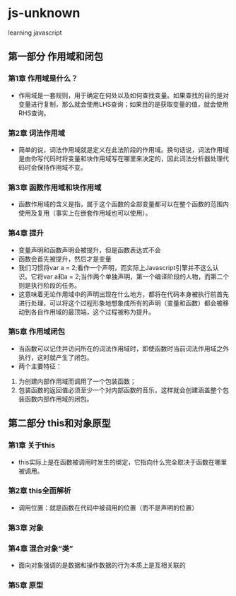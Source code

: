 # js-unknown
learning javascript

## 第一部分 作用域和闭包
### 第1章 作用域是什么？

- 作用域是一套规则，用于确定在何处以及如何查找变量。如果查找的目的是对变量进行复制，那么就会使用LHS查询；如果目的是获取变量的值，就会使用RHS查询。

### 第2章 词法作用域
- 简单的说，词法作用域就是定义在此法阶段的作用域。换句话说，词法作用域是由你写代码时将变量和块作用域写在哪里来决定的，因此词法分析器处理代码时会保持作用域不变。

### 第3章 函数作用域和块作用域
- 函数作用域的含义是指，属于这个函数的全部变量都可以在整个函数的范围内使用及复用（事实上在嵌套作用域也可以使用）。

### 第4章 提升
- 变量声明和函数声明会被提升，但是函数表达式不会
- 函数会首先被提升，然后才是变量
- 我们习惯将var a = 2;看作一个声明，而实际上Javascript引擎并不这么认识。它将var a和a = 2;当作两个单独声明，第一个编译阶段的人物，而第二个则是执行阶段的任务。
- 这意味着无论作用域中的声明出现在什么地方，都将在代码本身被执行前首先进行处理，可以将这个过程形象地想象成所有的声明（变量和函数）都会被移动到各自作用域的最顶端，这个过程被称为提升。

### 第5章 作用域闭包
- 当函数可以记住并访问所在的词法作用域时，即使函数时当前词法作用域之外执行，这时就产生了闭包。
- 两个主要特征：
1. 为创建内部作用域而调用了一个包装函数；
2. 包装函数的返回值必须至少一个对内部函数的音乐，这样就会创建涵盖整个包装函数内部作用域的闭包。

## 第二部分 this和对象原型
### 第1章 关于this
- this实际上是在函数被调用时发生的绑定，它指向什么完全取决于函数在哪里被调用。

### 第2章 this全面解析
- 调用位置：就是函数在代码中被调用的位置（而不是声明的位置）

### 第3章 对象

### 第4章 混合对象“类”
- 面向对象强调的是数据和操作数据的行为本质上是互相关联的

### 第5章 原型

